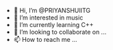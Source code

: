 - 👋 Hi, I’m @PRIYANSHUIITG
- 👀 I’m interested in music
- 🌱 I’m currently learning C++
- 💞️ I’m looking to collaborate on ...
- 📫 How to reach me ...

<!---
PRIYANSHUIITG/PRIYANSHUIITG is a ✨ special ✨ repository because its `README.md` (this file) appears on your GitHub profile.
You can click the Preview link to take a look at your changes.
--->
